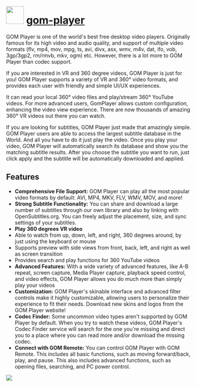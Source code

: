 # <img src="https://cdn.jsdelivr.net/gh/chocolatey-community/chocolatey-coreteampackages@af726b9663646bcef6e18d9e7b2d84e03e4aa878/icons/gom-player.png" width="48" height="48"/> [gom-player](https://chocolatey.org/packages/gom-player)


GOM Player is one of the world's best free desktop video players. Originally famous for its high video and audio quality, and support of multiple video formats (flv, mp4, mov, mpg, ts, avi, divx, asx, wmv, m4v, dat, ifo, vob, 3gp/3gp2, rm/rmvb, mkv, ogm) etc. However, there is a lot more to GOM Player than codec support.

If you are interested in VR and 360 degree videos, GOM Player is just for you! GOM Player supports a variety of VR and 360° video formats, and provides each user with friendly and simple UI/UX experiences.

It can read your local 360° video files and play/stream 360° YouTube videos. For more advanced users, GomPlayer allows custom configuration, enhancing the video view experience. There are now thousands of amazing 360° VR videos out there you can watch.

If you are looking for subtitles, GOM Player just made that amazingly simple. GOM Player users are able to access the largest subtitle database in the World. And all you have to do it just play the video. Once you play your video, GOM Player will automatically search its database and show you the matching subtitle results. After you choose the subtitle you want to run, just click apply and the subtitle will be automatically downloaded and applied.

## Features
- **Comprehensive File Support:** GOM Player can play all the most popular video formats by default: AVI, MP4, MKV, FLV, WMV, MOV, and more!
- **Strong Subtitle Functionality:** You can share and download a large number of subtitles through our own library and also by linking with OpenSubtitles.org. You can freely adjust the placement, size, and sync settings of your subtitles.
- **Play 360 degrees VR video**
- Able to watch from up, down, left, and right, 360 degrees around, by just using the keyboard or mouse
- Supports preview with side views from front, back, left, and right as well as screen transition
- Provides search and play functions for 360 YouTube videos
- **Advanced Features:** With a wide variety of advanced features, like A-B repeat, screen capture, Media Player capture, playback speed control, and video effects, GOM Player allows you do much more than simply play your videos
- **Customization:** GOM Player's skinable interface and advanced filter controls make it highly customizable, allowing users to personalize their experience to fit their needs. Download new skins and logos from the GOM Player website!
- **Codec Finder:** Some uncommon video types aren't supported by GOM Player by default. When you try to watch these videos, GOM Player's Codec Finder service will search for the one you're missing and direct you to a place where you can read more and/or download the missing codec.
- **Connect with GOM Remote:** You can control GOM Player with GOM Remote. This includes all basic functions, such as moving forward/back, play, and pause. This also includes advanced functions, such as opening files, searching, and PC power control.

![](https://github.com/chocolatey-community/chocolatey-coreteampackages/blob/634d8a9910f0a9b6f730870c085f372b97be2e5f/automatic/gom-player/screenshot.jpg)
